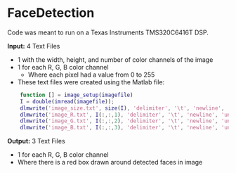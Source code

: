 FaceDetection
=============
Code was meant to run on a Texas Instruments TMS320C6416T DSP.

__Input:__
  4 Text Files
  * 1 with the width, height, and number of color channels of the image
  * 1 for each R, G, B color channel
    * Where each pixel had a value from 0 to 255
  * These text files were created using the Matlab file:
   
  ```matlab
      function [] = image_setup(imagefile)
      I = double(imread(imagefile));
      dlmwrite('image_size.txt', size(I), 'delimiter', '\t', 'newline', 'unix');
      dlmwrite('image_R.txt', I(:,:,1), 'delimiter', '\t', 'newline', 'unix');
      dlmwrite('image_G.txt', I(:,:,2), 'delimiter', '\t', 'newline', 'unix');
      dlmwrite('image_B.txt', I(:,:,3), 'delimiter', '\t', 'newline', 'unix');
  ```

__Output:__
3 Text Files
  - 1 for each R, G, B color channel
  - Where there is a red box drawn around detected faces in image
